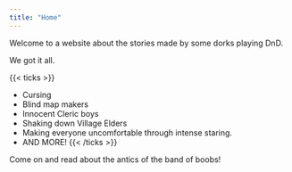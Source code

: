 ```yaml
---
title: "Home"
---
```



Welcome to a website about the stories made by some dorks playing DnD.

We got it all.

{{< ticks >}}
* Cursing
* Blind map makers
* Innocent Cleric boys
* Shaking down Village Elders
* Making everyone uncomfortable through intense staring.
* AND MORE!
{{< /ticks >}}

Come on and read about the antics of the band of boobs!